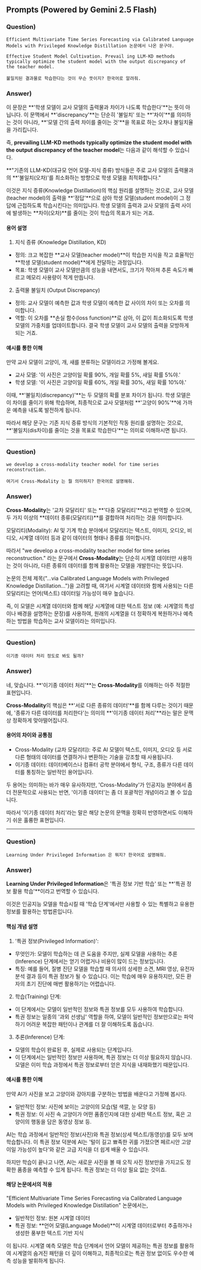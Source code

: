 ## Prompts (Powered by Gemini 2.5 Flash)
### Question) 
```
Efficient Multivariate Time Series Forecasting via Calibrated Language Models with Privileged Knowledge Distillation 논문에서 나온 문구야.

Effective Student Model Cultivation. Prevail ing LLM-KD methods typically optimize the student model with the output discrepancy of the teacher model. 

불일치된 결과물로 학습한다는 것이 무슨 뜻이지? 한국어로 알려줘.
```

### Answer)
이 문장은 **'학생 모델이 교사 모델의 출력물과 차이가 나도록 학습한다'**는 뜻이 아닙니다. 이 문맥에서 **'discrepancy'**는 단순히 '불일치' 또는 **'차이'**를 의미하는 것이 아니라, **'모델 간의 출력 차이를 줄이는 것'**을 목표로 하는 오차나 불일치율을 가리킵니다.

즉, **prevailing LLM-KD methods typically optimize the student model with the output discrepancy of the teacher model**는 다음과 같이 해석할 수 있습니다.

**"기존의 LLM-KD(대규모 언어 모델-지식 증류) 방식들은 주로 교사 모델의 출력물과의 **'불일치(오차)'를 최소화하는 방향으로 학생 모델을 최적화합니다."

이것은 지식 증류(Knowledge Distillation)의 핵심 원리를 설명하는 것으로, 교사 모델(teacher model)의 출력을 **'정답'**으로 삼아 학생 모델(student model)이 그 정답에 근접하도록 학습시킨다는 의미입니다. 학생 모델의 출력과 교사 모델의 출력 사이에 발생하는 **차이(오차)**를 줄이는 것이 학습의 목표가 되는 거죠.

#### 용어 설명
1. 지식 증류 (Knowledge Distillation, KD)
- 정의: 크고 복잡한 **교사 모델(teacher model)**이 학습한 지식을 작고 효율적인 **학생 모델(student model)**에게 전달하는 과정입니다.
- 목표: 학생 모델이 교사 모델만큼의 성능을 내면서도, 크기가 작아져 추론 속도가 빠르고 메모리 사용량이 적게 만듭니다.

2. 출력물 불일치 (Output Discrepancy)
- 정의: 교사 모델이 예측한 값과 학생 모델이 예측한 값 사이의 차이 또는 오차를 의미합니다.
- 역할: 이 오차를 **손실 함수(loss function)**로 삼아, 이 값이 최소화되도록 학생 모델의 가중치를 업데이트합니다. 결국 학생 모델이 교사 모델의 출력을 모방하게 되는 거죠.

#### 예시를 통한 이해
만약 교사 모델이 고양이, 개, 새를 분류하는 모델이라고 가정해 볼게요.
- 교사 모델: '이 사진은 고양이일 확률 90%, 개일 확률 5%, 새일 확률 5%야.'
- 학생 모델: '이 사진은 고양이일 확률 60%, 개일 확률 30%, 새일 확률 10%야.'

이때, **'불일치(discrepancy)'**는 두 모델의 확률 분포 차이가 됩니다. 학생 모델은 이 차이를 줄이기 위해 학습하며, 최종적으로 교사 모델처럼 **'고양이 90%'**에 가까운 예측을 내도록 발전하게 됩니다.

따라서 해당 문구는 기존 지식 증류 방식의 기본적인 작동 원리를 설명하는 것으로, **'불일치(dis차이)를 줄이는 것을 목표로 학습한다'**는 의미로 이해하시면 됩니다.

----
### Question)
```
we develop a cross-modality teacher model for time series reconstruction.

여기서 Cross-Modality 는 뭘 의미하지? 한국어로 설명해줘.
```
### Answer)

**Cross-Modality**는 '교차 모달리티' 또는 **'다중 모달리티'**라고 번역할 수 있으며, 두 가지 이상의 **데이터 종류(모달리티)**를 결합하여 처리하는 것을 의미합니다.

모달리티(Modality): AI 및 기계 학습 분야에서 모달리티는 텍스트, 이미지, 오디오, 비디오, 시계열 데이터 등과 같이 데이터의 형태나 종류를 의미합니다.

따라서 "we develop a cross-modality teacher model for time series reconstruction." 라는 문구에서 **Cross-Modality**는 단순히 시계열 데이터만 사용하는 것이 아니라, 다른 종류의 데이터를 함께 활용하는 모델을 개발한다는 뜻입니다.

논문의 전체 제목("...via Calibrated Language Models with Privileged Knowledge Distillation...")을 고려할 때, 여기서 시계열 데이터와 함께 사용되는 다른 모달리티는 언어(텍스트) 데이터일 가능성이 매우 높습니다.

즉, 이 모델은 시계열 데이터와 함께 해당 시계열에 대한 텍스트 정보 (예: 시계열의 특성이나 배경을 설명하는 문장)를 사용하여, 원래의 시계열을 더 정확하게 복원하거나 예측하는 방법을 학습하는 교사 모델이라는 의미입니다.

----
### Question)
```
이기종 데이터 처리 정도로 봐도 될까?
```
### Answer)
네, 맞습니다. **'이기종 데이터 처리'**는 **Cross-Modality**를 이해하는 아주 적절한 표현입니다.

**Cross-Modality**의 핵심은 **'서로 다른 종류의 데이터'**를 함께 다루는 것이기 때문에, '종류가 다른 데이터를 처리한다'는 의미의 **'이기종 데이터 처리'**라는 말은 문맥상 정확하게 맞아떨어집니다.

#### 용어의 차이와 공통점
- Cross-Modality (교차 모달리티): 주로 AI 모델이 텍스트, 이미지, 오디오 등 서로 다른 형태의 데이터를 연결하거나 변환하는 기술을 강조할 때 사용됩니다.
- 이기종 데이터: 데이터베이스나 컴퓨터 공학 분야에서 형식, 구조, 종류가 다른 데이터를 통칭하는 일반적인 용어입니다.

두 용어는 의미하는 바가 매우 유사하지만, 'Cross-Modality'가 인공지능 분야에서 좀 더 전문적으로 사용되는 반면, '이기종 데이터'는 좀 더 포괄적인 개념이라고 볼 수 있습니다.

따라서 '이기종 데이터 처리'라는 말은 해당 논문의 문맥을 정확히 반영하면서도 이해하기 쉬운 훌륭한 표현입니다.

----
### Question)
```
Learning Under Privileged Information 은 뭐지? 한국어로 설명해줘.
```
### Answer)
**Learning Under Privileged Information**은 '특권 정보 기반 학습' 또는 **'특권 정보 활용 학습'**이라고 번역할 수 있습니다.

이것은 인공지능 모델을 학습시킬 때 '학습 단계'에서만 사용할 수 있는 특별하고 유용한 정보를 활용하는 방법론입니다.

#### 핵심 개념 설명
1. '특권 정보(Privileged Information)':
- 무엇인가: 모델이 학습하는 데 큰 도움을 주지만, 실제 모델을 사용하는 추론(Inference) 단계에서는 얻기 어렵거나 비용이 많이 드는 정보입니다.
- 특징: 예를 들어, 질병 진단 모델을 학습할 때 의사의 상세한 소견, MRI 영상, 유전자 분석 결과 등이 특권 정보가 될 수 있습니다. 이는 학습에 매우 유용하지만, 모든 환자의 초기 진단에 매번 활용하기는 어렵습니다.

2. 학습(Training) 단계:
- 이 단계에서는 모델이 일반적인 정보와 특권 정보를 모두 사용하여 학습합니다.
- 특권 정보는 일종의 '과외 선생님' 역할을 하여, 모델이 일반적인 정보만으로는 파악하기 어려운 복잡한 패턴이나 관계를 더 잘 이해하도록 돕습니다.

3. 추론(Inference) 단계:
- 모델의 학습이 완료된 후, 실제로 사용되는 단계입니다.
- 이 단계에서는 일반적인 정보만 사용하며, 특권 정보는 더 이상 필요하지 않습니다. 모델은 이미 학습 과정에서 특권 정보로부터 얻은 지식을 내재화했기 때문입니다.

#### 예시를 통한 이해
만약 AI가 사진을 보고 고양이와 강아지를 구분하는 방법을 배운다고 가정해 봅시다.

- 일반적인 정보: 사진에 보이는 고양이의 모습(털 색깔, 눈 모양 등)
- 특권 정보: 이 사진 속 고양이가 어떤 품종인지에 대한 상세한 텍스트 정보, 혹은 고양이의 행동을 담은 동영상 정보 등.

AI는 학습 과정에서 일반적인 정보(사진)와 특권 정보(상세 텍스트/동영상)를 모두 보며 학습합니다. 이 특권 정보 덕분에 AI는 '털이 길고 뾰족한 귀를 가졌으면 페르시안 고양이일 가능성이 높다'와 같은 고급 지식을 더 쉽게 배울 수 있습니다.

하지만 학습이 끝나고 나면, AI는 새로운 사진을 볼 때 오직 사진 정보만을 가지고도 정확한 품종을 예측할 수 있게 됩니다. 특권 정보는 더 이상 필요 없는 것이죠.

#### 해당 논문에서의 적용
"Efficient Multivariate Time Series Forecasting via Calibrated Language Models with Privileged Knowledge Distillation" 논문에서는,

- 일반적인 정보: 원본 시계열 데이터
- 특권 정보: **언어 모델(Language Model)**이 시계열 데이터로부터 추출하거나 생성한 풍부한 텍스트 기반 지식

이 됩니다. 시계열 예측 모델은 학습 단계에서 언어 모델이 제공하는 특권 정보를 활용하여 시계열의 숨겨진 패턴을 더 깊이 이해하고, 최종적으로는 특권 정보 없이도 우수한 예측 성능을 발휘하게 됩니다.